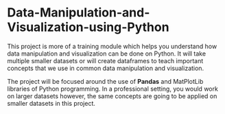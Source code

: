 # Data-Manipulation-and-Visualization-using-Python
 This project is more of a training module which helps you understand how data manipulation and visualization can be done on Python. It will take multiple smaller datasets or will create dataframes to teach important concepts that we use in common data manipulation and visualization.
 
 The project will be focused around the use of **Pandas** and MatPlotLib libraries of Python programming. In a professional setting, you would work on larger datasets however, the same concepts are going to be applied on smaller datasets in this project.
